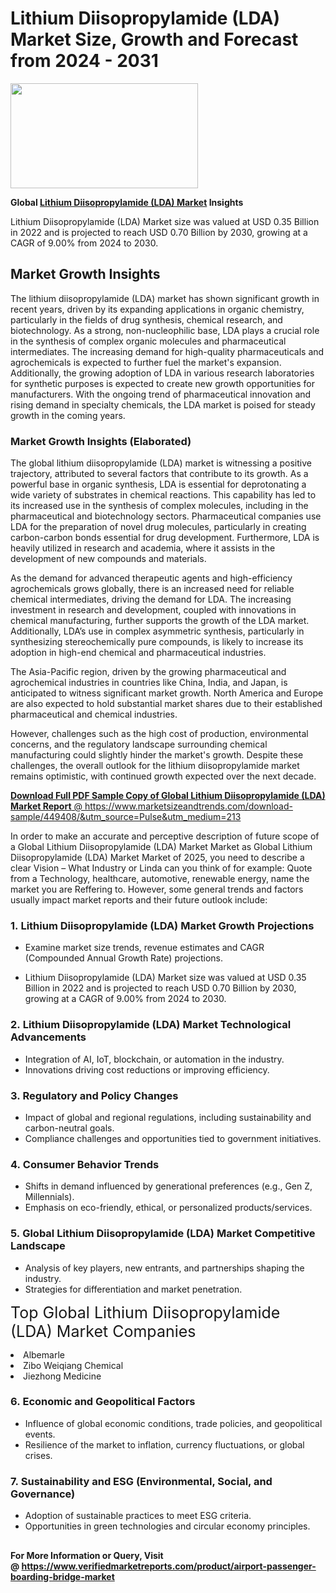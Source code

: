 <H1>Lithium Diisopropylamide (LDA) Market Size, Growth and Forecast from 2024 - 2031</H1><img class="aligncenter size-medium wp-image-584254" src="https://thirdeyenews.in/wp-content/uploads/2024/09/Global-Market-Research-300x168.jpeg" alt="" width="300" height="168" /><p><strong>Global&nbsp;<a href="https://www.marketsizeandtrends.com/download-sample/449408/&amp;utm_source=Pulse&amp;utm_medium=213">Lithium Diisopropylamide (LDA) Market</a> Insights</strong></p><p>Lithium Diisopropylamide (LDA) Market size was valued at USD 0.35 Billion in 2022 and is projected to reach USD 0.70 Billion by 2030, growing at a CAGR of 9.00% from 2024 to 2030.</p><p><h2>Market Growth Insights</h2> <p>The lithium diisopropylamide (LDA) market has shown significant growth in recent years, driven by its expanding applications in organic chemistry, particularly in the fields of drug synthesis, chemical research, and biotechnology. As a strong, non-nucleophilic base, LDA plays a crucial role in the synthesis of complex organic molecules and pharmaceutical intermediates. The increasing demand for high-quality pharmaceuticals and agrochemicals is expected to further fuel the market's expansion. Additionally, the growing adoption of LDA in various research laboratories for synthetic purposes is expected to create new growth opportunities for manufacturers. With the ongoing trend of pharmaceutical innovation and rising demand in specialty chemicals, the LDA market is poised for steady growth in the coming years.</p> <p><a href="download_sample_link"></a></p> <h3>Market Growth Insights (Elaborated)</h3> <p>The global lithium diisopropylamide (LDA) market is witnessing a positive trajectory, attributed to several factors that contribute to its growth. As a powerful base in organic synthesis, LDA is essential for deprotonating a wide variety of substrates in chemical reactions. This capability has led to its increased use in the synthesis of complex molecules, including in the pharmaceutical and biotechnology sectors. Pharmaceutical companies use LDA for the preparation of novel drug molecules, particularly in creating carbon-carbon bonds essential for drug development. Furthermore, LDA is heavily utilized in research and academia, where it assists in the development of new compounds and materials.</p> <p>As the demand for advanced therapeutic agents and high-efficiency agrochemicals grows globally, there is an increased need for reliable chemical intermediates, driving the demand for LDA. The increasing investment in research and development, coupled with innovations in chemical manufacturing, further supports the growth of the LDA market. Additionally, LDA’s use in complex asymmetric synthesis, particularly in synthesizing stereochemically pure compounds, is likely to increase its adoption in high-end chemical and pharmaceutical industries.</p> <p>The Asia-Pacific region, driven by the growing pharmaceutical and agrochemical industries in countries like China, India, and Japan, is anticipated to witness significant market growth. North America and Europe are also expected to hold substantial market shares due to their established pharmaceutical and chemical industries.</p> <p>However, challenges such as the high cost of production, environmental concerns, and the regulatory landscape surrounding chemical manufacturing could slightly hinder the market's growth. Despite these challenges, the overall outlook for the lithium diisopropylamide market remains optimistic, with continued growth expected over the next decade.</p> <p><a href="get_more_link"></p><p><span class=""><strong>Download Full PDF Sample Copy of Global Lithium Diisopropylamide (LDA) Market Report</strong> @ <a href="https://www.marketsizeandtrends.com/download-sample/449408/&amp;utm_source=Pulse&amp;utm_medium=213" target="_blank">https://www.marketsizeandtrends.com/download-sample/449408/&amp;utm_source=Pulse&amp;utm_medium=213</a></span></p><p>In order to make an accurate and perceptive description of future scope of a Global&nbsp;Lithium Diisopropylamide (LDA) Market Market as Global&nbsp;Lithium Diisopropylamide (LDA) Market Market of 2025, you need to describe a clear Vision &ndash; What Industry or Linda can you think of for example: Quote from a Technology, healthcare, automotive, renewable energy, name the market you are Reffering to. However, some general trends and factors usually impact market reports and their future outlook include:</p><h3>1.&nbsp;<strong>Lithium Diisopropylamide (LDA) Market Growth Projections</strong></h3><ul><li>Examine market size trends, revenue estimates and CAGR (Compounded Annual Growth Rate) projections.</li><li><p>Lithium Diisopropylamide (LDA) Market size was valued at USD 0.35 Billion in 2022 and is projected to reach USD 0.70 Billion by 2030, growing at a CAGR of 9.00% from 2024 to 2030.</p></li></ul><h3>2.&nbsp;<strong>Lithium Diisopropylamide (LDA) Market Technological Advancements</strong></h3><ul><li>Integration of AI, IoT, blockchain, or automation in the industry.</li><li>Innovations driving cost reductions or improving efficiency.</li></ul><h3>3.&nbsp;<strong>Regulatory and Policy Changes</strong></h3><ul><li>Impact of global and regional regulations, including sustainability and carbon-neutral goals.</li><li>Compliance challenges and opportunities tied to government initiatives.</li></ul><h3>4.&nbsp;<strong>Consumer Behavior Trends</strong></h3><ul><li>Shifts in demand influenced by generational preferences (e.g., Gen Z, Millennials).</li><li>Emphasis on eco-friendly, ethical, or personalized products/services.</li></ul><h3>5.&nbsp;<strong>Global Lithium Diisopropylamide (LDA) Market Competitive Landscape</strong></h3><ul><li>Analysis of key players, new entrants, and partnerships shaping the industry.</li><li>Strategies for differentiation and market penetration.</li></ul><p data-pm-slice="1 1 []"><span style="color: inherit; font-family: inherit; font-size: 25px;">Top Global Lithium Diisopropylamide (LDA) Market Companies</span></p><div class="" data-test-id=""><p><li>Albemarle</li><li> Zibo Weiqiang Chemical</li><li> Jiezhong Medicine</li></p></div><h3>6.&nbsp;<strong>Economic and Geopolitical Factors</strong></h3><ul><li>Influence of global economic conditions, trade policies, and geopolitical events.</li><li>Resilience of the market to inflation, currency fluctuations, or global crises.</li></ul><h3>7.&nbsp;<strong>Sustainability and ESG (Environmental, Social, and Governance)</strong></h3><ul><li>Adoption of sustainable practices to meet ESG criteria.</li><li>Opportunities in green technologies and circular economy principles.</li></ul><h2><strong style="font-size: 14px;">For More Information or Query, Visit @&nbsp;</strong><a style="background-color: #ffffff; font-size: 14px;" href="https://www.marketsizeandtrends.com/report/lithium-diisopropylamide-lda-market/" target="_blank">https://www.verifiedmarketreports.com/product/airport-passenger-boarding-bridge-market</a></h2>
